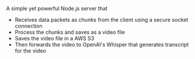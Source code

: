 A simple yet powerful Node.js server that

- Receives data packets as chunks from the client using a secure socket connection
- Process the chunks and saves as a video file
- Saves the video file in a AWS S3
- Then forwards the video to OpenAI's Whisper that generates transcript for the video
